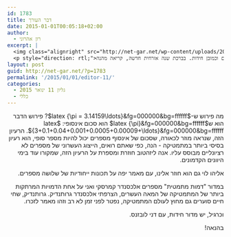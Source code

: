 ```yaml
---
id: 1783
title: דבר העורך
date: 2015-01-01T00:05:18+02:00
author:
  - רון אהרוני
excerpt: |
  <img class="alignright" src="http://net-gar.net/wp-content/uploads/2014/01/orech.jpg" alt="רון אהרוני,הפקולטה למתמטיקה, הטכניון" width="81" height="81" />
  <p style="direction: rtl;">מאמר מרתק על כיצד סכום של אינסוף מספרים יכול להיות מספר סופי, מאמר יפה על תכונות ייחודיות של שלושה מספרים,  מאמר לזכרו של אחד המתמטיקיים הגדולים של המאה העשרים וכמובן חידות. בברכת שנה אזרחית חדשה, קריאה מהנה!</p>
layout: post
guid: http://net-gar.net/?p=1783
permalink: '/2015/01/01/editor-11/'
categories:
  - גליון 11 ינואר 2015
  - כללי
---
```

<p style="direction: rtl;">
  מה פירוש ש-$latex {\pi = 3.14159\ldots}&fg=000000&bg=ffffff$? פירוש הדבר הוא ש$latex {\pi}&fg=000000&bg=ffffff$ הוא סכום אינסופי: $latex {3+0.1+0.04+0.001+0.0005+0.00009+\ldots}&fg=000000&bg=ffffff$. הרעיון הזה, שנראה מוזר לכאורה, שסכום של אינסוף מספרים יכול להיות מספר סופי, הוא רעיון בסיסי ביותר במתמטיקה - הנה, כפי שאתם רואים, הייצוג העשרוני של מספרים לא רציונליים מבוסס עליו. אנה ליזהטוב חוזרת ומספרת על הרעיון הזה, שמקורו עוד בימי היוונים הקדמונים.
</p>

<p style="direction: rtl;">
  אליהו לוי גם הוא חוזר אלינו, עם מאמר יפה על תכונות ייחודיות של שלושה מספרים.
</p>

<p style="direction: rtl;">
  במדור "דמות מתמטית" מספרים אלכסנדר קמרסקי ואני על אחת הדמויות המרתקות ביותר של המתמטיקה של המאה העשרים, הצרפתי אלכסנדר גרותנדיק. גרותנדיק, שחי חיים סוערים גם מחוץ לעולם המתמטיקה, נפטר לפני זמן לא רב וזהו מאמר לזכרו.
</p>

<p style="direction: rtl;">
  וכרגיל, יש מדור חידות, עם דני לובזנס.
</p>

<p style="direction: rtl;">
  בהנאה!
</p>